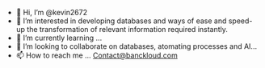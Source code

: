- 👋 Hi, I’m @kevin2672
- 👀 I’m interested in developing databases and ways of ease and speed-up the transformation of relevant information required instantly. 
- 🌱 I’m currently learning ... 
- 💞️ I’m looking to collaborate on databases, atomating processes and AI... 
- 📫 How to reach me ... Contact@banckloud.com

<!---
kevin2672/kevin2672 is a ✨ special ✨ repository because its `README.md` (this file) appears on your GitHub profile.
You can click the Preview link to take a look at your changes.
--->
